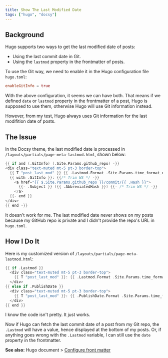 ```yaml
---
title: Show The Last Modified Date
tags: ["hugo", "docsy"]
---
```


## Background

Hugo supports two ways to get the last modified date of posts:

- Using the last commit date in Git.
- Using the `lastmod` property in the frontmatter of posts.

To use the Git way, we need to enable it in the Hugo configuration file `hugo.toml`:

```toml
enableGitInfo = true
```

With the above configuration, it seems we can have both. That means if we defined `date` or `lastmod` property in the frontmatter of a post, Hugo is supposed to use them, otherwise Hugo will use Git information instead.

However, from my test, Hugo always uses Git information for the last modifition date of posts.

## The Issue

In the Docsy theme, the last modified date is processed in `/layouts/partials/page-meta-lastmod.html`, shown below:

```go
{{ if and (.GitInfo) (.Site.Params.github_repo) -}}
<div class="text-muted mt-5 pt-3 border-top">
  {{ T "post_last_mod" }} {{ .Lastmod.Format .Site.Params.time_format_default -}}
  {{ with .GitInfo }}: {{/* Trim WS */ -}}
    <a href="{{ $.Site.Params.github_repo }}/commit/{{ .Hash }}">
      {{- .Subject }} ({{ .AbbreviatedHash }}) {{- /* Trim WS */ -}}
    </a>
  {{- end }}
</div>
{{ end -}}
```

It doesn't work for me. The last modified date never shows on my posts because my GitHub repo is private and I didn't provide the repo's URL in `hugo.toml`.

## How I Do It

Here is my customized version of `/layouts/partials/page-meta-lastmod.html`:

```go
{{ if .Lastmod }}  
  <div class="text-muted mt-5 pt-3 border-top">
    {{ T "post_last_mod" }}: {{ .Lastmod.Format .Site.Params.time_format_default }}
  </div>
{{ else if .PublishDate }} 
  <div class="text-muted mt-5 pt-3 border-top"> 
    {{ T "post_last_mod" }}: {{ .PublishDate.Format .Site.Params.time_format_default }}
  </div>    
{{ end }}
```

I know the code isn't pretty. It just works.

Now if Hugo can fetch the last commit date of a post from my Git repo, the `.Lastmod` will have a value, hence displayed at the bottom of my posts. Or, if anything goes wrong with the `.Lastmod` variable, I can still use the `date` property in the frontmatter.

**See also:** Hugo document > [Configure front matter](https://gohugo.io/getting-started/configuration/#configure-front-matter)